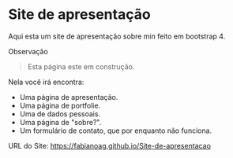# Site de apresentação
Aqui esta um site de apresentação sobre min feito em bootstrap 4. 

Observação
> Esta página este em construção.


Nela você irá encontra:
* Uma página de apresentação.
* Uma página de portfolie.
* Uma de dados pessoais.
* Uma página de "sobre?".
* Um formulário de contato, que por enquanto não funciona.


URL do Site:
https://fabianoag.github.io/Site-de-apresentacao
